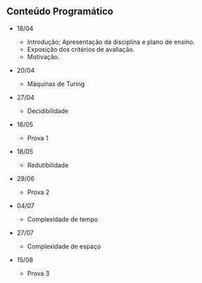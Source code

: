 ## Conteúdo Programático
* 18/04
    * Introdução; Apresentação da disciplina e plano de ensino.
    * Exposição dos critérios de avaliação.
    * Motivação.

* 20/04
    * Máquinas de Turing

* 27/04
    * Decidibilidade

* 16/05
    * Prova 1

* 18/05
    * Redutibilidade

* 29/06
    * Prova 2

* 04/07
    * Complexidade de tempo
  
* 27/07
    * Complexidade de espaço

* 15/08
    * Prova 3